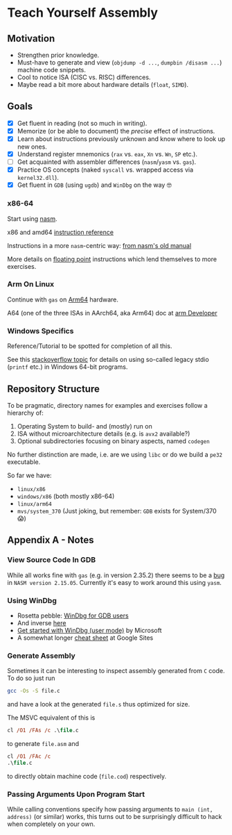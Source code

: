 # Teach Yourself Assembly

## Motivation
* Strengthen prior knowledge.
* Must-have to generate and view (`objdump -d ...`, `dumpbin /disasm ...`) machine code snippets.
* Cool to notice ISA (CISC vs. RISC) differences.
* Maybe read a bit more about hardware details (`float`, `SIMD`).

## Goals
- [x] Get fluent in reading (not so much in writing).
- [x] Memorize (or be able to document) the *precise* effect of instructions.
- [x] Learn about instructions previously unknown and know where to look up new ones.
- [x] Understand register mnemonics (`rax` vs. `eax`, `Xn` vs. `Wn`, `SP` etc.).
- [ ] Get acquainted with assembler differences (`nasm`/`yasm` vs. `gas`).
- [x] Practice OS concepts (naked `syscall` vs. wrapped access via `kernel32.dll`).
- [x] Get fluent in `GDB` (using `ugdb`) and `WinDbg` on the way 🤓

### x86-64
Start using [nasm](https://cs.lmu.edu/~ray/notes/nasmtutorial/).

x86 and amd64 [instruction reference](https://www.felixcloutier.com/x86/)

Instructions in a more `nasm`-centric way: [from nasm's  old manual](http://home.myfairpoint.net/fbkotler/nasmdocc.html)

More details on [floating point](https://rayseyfarth.com/asm/pdf/ch11-floating-point.pdf) instructions which lend themselves to more exercises. 

### Arm On Linux
Continue with `gas` on [Arm64](https://modexp.wordpress.com/2018/10/30/arm64-assembly/) hardware.

A64 (one of the three ISAs in AArch64, aka Arm64) doc at [arm Developer](https://developer.arm.com/documentation/102374/0101)

### Windows Specifics
Reference/Tutorial to be spotted for completion of all this.

See this
[stackoverflow topic](https://stackoverflow.com/questions/64413414/unresolved-external-symbol-printf-in-windows-x64-assembly-programming-with-nasm)
for details on using so-called legacy stdio (`printf` etc.) in Windows 64-bit programs.

## Repository Structure
To be pragmatic, directory names for examples and exercises follow a hierarchy of:
1. Operating System to build- and (mostly) run on
2. ISA without microarchitecture details (e.g. is `avx2` available?)
3. Optional subdirectories focusing on binary aspects, named `codegen`

No further distinction are made, i.e. are we using `libc` or do we build a `pe32` executable.

So far we have:
- `linux/x86`
- `windows/x86` (both mostly x86-64)
- `linux/arm64`
- `mvs/system_370` (Just joking, but remember: `GDB` exists for System/370 😱)

## Appendix A - Notes

### View Source Code In GDB
While all works fine with `gas` (e.g. in version 2.35.2) there seems to be a [bug](https://stackoverflow.com/questions/72694342/gdb-does-not-load-source-lines-from-nasm) in `NASM version 2.15.05`. Currently it's easy to work around this using `yasm`.

### Using WinDbg
- Rosetta pebble: [WinDbg for GDB users](https://github.com/wangray/WinDBG-for-GDB-users)
- And inverse [here](https://blog.mattjustice.com/2018/08/24/gdb-for-windbg-users/)
- [Get started with WinDbg (user mode)](https://learn.microsoft.com/en-us/windows-hardware/drivers/debugger/getting-started-with-windbg) by Microsoft
- A somewhat longer [cheat sheet](https://sites.google.com/site/taesaza0/etc/windbgcheatsheet) at Google Sites

### Generate Assembly
Sometimes it can be interesting to inspect assembly generated from `C` code. To do so just run
```bash
gcc -Os -S file.c
```
and have a look at the generated `file.s` thus optimized for size.

The MSVC equivalent of this is
```ps
cl /O1 /FAs /c .\file.c
```
to generate `file.asm` and
```ps
cl /O1 /FAc /c 
.\file.c
```
to directly obtain machine code (`file.cod`) respectively.

### Passing Arguments Upon Program Start
While calling conventions specify how passing arguments to `main (int, address)` (or similar) works, this turns out to be surprisingly difficult to hack when completely on your own.
